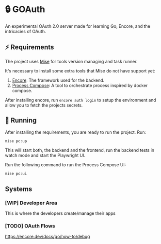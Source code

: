 # 🔒 GOAuth

An experimental OAuth 2.0 server made for learning Go, Encore, and the
intricacies of OAuth.

## ⚡️ Requirements

The project uses [Mise](https://mise.jdx.dev/) for tools version managing and
task runner.

It's necessary to install some extra tools that Mise do not have support yet:

1. [Encore](https://encore.dev/go): The framework used for the backend.
2. [Process Compose](https://f1bonacc1.github.io/process-compose/installation/):
   A tool to orchestrate process inspired by docker compose.

After installing encore, run `encore auth login` to setup the environment and
allow you to fetch the projects secrets.

## 🏃 Running

After installing the requirements, you are ready to run the project. Run:

```sh
mise pc:up
```

This will start both, the backend and the frontend, run the backend tests in
watch mode and start the Playwright UI.

Run the following command to run the Process Compose UI:

```sh
mise pc:ui
```

## Systems

### [WIP] Developer Area

This is where the developers create/manage their apps

### [TODO] OAuth Flows

<https://encore.dev/docs/go/how-to/debug>
